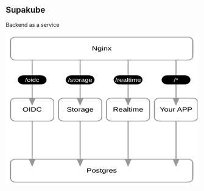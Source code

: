 ## Supakube

Backend as a service

<img src=".github/supakube.svg" style="width:100%; height: 400px">